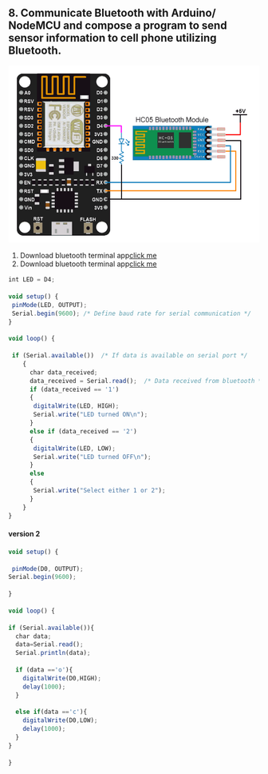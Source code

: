 ## 8. Communicate Bluetooth with Arduino/ NodeMCU and compose a program to send sensor information to cell phone utilizing Bluetooth.

<img src="assets/images/bluetooth.png" width="700">

1. Download bluetooth terminal app[click me](<https://github.com/joysmith/Shri-Shankaracharya-Technical-Campus/blob/main/5%20sem%20DS(A%20%2B%20B)%20%20-IOT/Resource/1%20bluetoothterminal.apk>)
2. Download bluetooth terminal app[click me](<https://github.com/joysmith/Shri-Shankaracharya-Technical-Campus/blob/main/5%20sem%20DS(A%20%2B%20B)%20%20-IOT/Resource/2%20bluetooth%20termianl%20.apk>)

```js
int LED = D4;

void setup() {
 pinMode(LED, OUTPUT);
 Serial.begin(9600); /* Define baud rate for serial communication */
}

void loop() {

 if (Serial.available())  /* If data is available on serial port */
    {
      char data_received;
      data_received = Serial.read();  /* Data received from bluetooth */
      if (data_received == '1')
      {
       digitalWrite(LED, HIGH);
       Serial.write("LED turned ON\n");
      }
      else if (data_received == '2')
      {
       digitalWrite(LED, LOW);
       Serial.write("LED turned OFF\n");
      }
      else
      {
       Serial.write("Select either 1 or 2");
      }
    }
}
```

#### version 2

```js
void setup() {

 pinMode(D0, OUTPUT);
Serial.begin(9600);

}

void loop() {

if (Serial.available()){
  char data;
  data=Serial.read();
  Serial.println(data);

  if (data =='o'){
    digitalWrite(D0,HIGH);
    delay(1000);
  }

  else if(data =='c'){
    digitalWrite(D0,LOW);
    delay(1000);
  }
}

}
```
